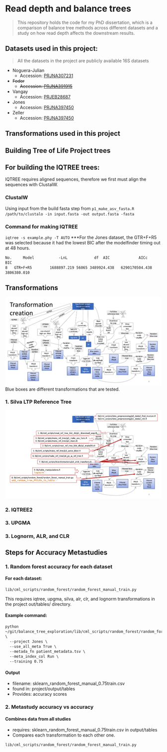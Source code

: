 # Read depth and balance trees

> This repository holds the code for my PhD dissertation, which is a comparison of balance tree methods across different datasets and a study on how read depth affects the downstream results.

## Datasets used in this project:
> All the datasets in the project are publicly available 16S datasets
* Noguera-Julian
  - Accession: [PRJNA307231](https://www.ncbi.nlm.nih.gov/bioproject/PRJNA307231)
* ~~Fodor~~
  - ~~Accession: [PRJNA391915](https://www.ncbi.nlm.nih.gov/bioproject/PRJNA391915)~~
* Vangay
  - Accession: [PRJEB28687](https://www.ncbi.nlm.nih.gov/bioproject/PRJEB28687)
* Jones
  - Accession: [PRJNA397450](https://www.ebi.ac.uk/ena/browser/view/PRJNA397450)
* Zeller
  - Accession: [PRJNA397450](https://www.ebi.ac.uk/ena/browser/view/PRJEB6070)

## Transformations used in this project

## Building Tree of Life Project trees

## For building the IQTREE trees:
  IQTREE requires aligned sequences, therefore we first must align the sequences with ClustalW.
### ClustalW
  Using input from the build fasta step from `p1_make_asv_fasta.R`
`/path/to/clustalo -in input.fasta -out output.fasta -fasta`

### Command for making IQTREE
`iqtree -s example.phy -T AUTO`
***For the Jones dataset, the GTR+F+R5 was selected because it had the lowest BIC after the modelfinder timing out at 48 hours.
```
No. 	Model         	-LnL         	df  AIC          	AICc       	 BIC
8	GTR+F+R5      	1688897.219	56065 3489924.438	6290170504.438	3806380.010
```
## Transformations
![Transformations](lib/readme_images/transfomrations_map.jpg)
Blue boxes are different transformations that are tested.

### 1. Silva LTP Reference Tree
![Silva steps](lib/readme_images/ref_tree_steps.jpg)
### 2. IQTREE2
### 3. UPGMA
### 3. Lognorm, ALR, and CLR

## Steps for Accuracy Metastudies

### 1. Random forest accuracy for each dataset
#### For each dataset:
```
lib/cml_scripts/random_forest/random_forest_manual_train.py
```
   This requires iqtree, upgma, silva, alr, clr, and lognorm transformations in the project out/tables/ directory. 
#### Example command: 
```
python ~/git/balance_tree_exploration/lib/cml_scripts/random_forest/random_forest_manual_train.py \
  --project Jones \
  --use_all_meta True \
  --metada_fn patient_metadata.tsv \
  --meta_index_col Run \
  --training 0.75
```
#### Output
* filename: sklearn_random_forest_manual_0.75train.csv
* found in: project/output/tables
* Provides: accuracy scores

### 2. Metastudy accuracy vs accuracy
#### Combines data from all studies
* requires: sklearn_random_forest_manual_0.75train.csv in output/tables
* Compares each transformation to each other one.
```
lib/cml_scripts/random_forest/random_forest_manual_train.py
```